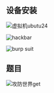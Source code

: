 ## 设备安装

![虚拟机ubutu24](https://github.com/user-attachments/assets/8c4ca017-a697-4ced-92b3-d51857c8a6f5)

![hackbar](<img width="2880" height="1800" alt="hackbar" src="https://github.com/user-attachments/assets/ee132054-e50d-4097-b07b-5c3f9653daaf" />)


![burp suit](https://github.com/user-attachments/assets/1d24d986-976f-488d-bac3-87ea6eb70f38)



## 题目

![攻防世界get](https://github.com/user-attachments/assets/ad550c31-a9bb-4ea8-bb4b-1a65dd5b57dc)

